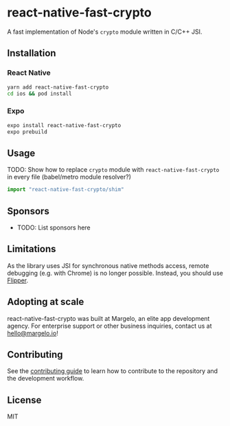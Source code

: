 # react-native-fast-crypto

A fast implementation of Node's `crypto` module written in C/C++ JSI.

## Installation

### React Native

```sh
yarn add react-native-fast-crypto
cd ios && pod install
```

### Expo

```sh
expo install react-native-fast-crypto
expo prebuild
```

## Usage

TODO: Show how to replace `crypto` module with `react-native-fast-crypto` in every file (babel/metro module resolver?)

```js
import "react-native-fast-crypto/shim"
```

## Sponsors

- TODO: List sponsors here

## Limitations

As the library uses JSI for synchronous native methods access, remote debugging (e.g. with Chrome) is no longer possible. Instead, you should use [Flipper](https://fbflipper.com).

## Adopting at scale

react-native-fast-crypto was built at Margelo, an elite app development agency. For enterprise support or other business inquiries, contact us at <a href="mailto:hello@margelo.io?subject=Adopting react-native-fast-crypto at scale">hello@margelo.io</a>!

## Contributing

See the [contributing guide](CONTRIBUTING.md) to learn how to contribute to the repository and the development workflow.

## License

MIT
